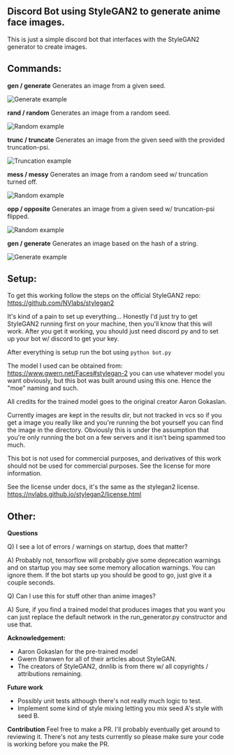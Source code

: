 ## Discord Bot using StyleGAN2 to generate anime face images.

This is just a simple discord bot that interfaces with the StyleGAN2 generator to create images.

## Commands:

**gen / generate** 
Generates an image from a given seed.

![Generate example](docs/gen_example.png)


**rand / random** 
Generates an image from a random seed.

![Random example](docs/rand_example.png)


**trunc / truncate** 
Generates an image from the given seed with the provided truncation-psi.

![Truncation example](docs/trunc_example.png)


**mess / messy** 
Generates an image from a random seed w/ truncation turned off.

![Random example](docs/mess_example.png)


**opp / opposite**
Generates an image from a given seed w/ truncation-psi flipped.

![Random example](docs/opp_example.png)


**gen / generate** 
Generates an image based on the hash of a string.

![Generate example](docs/name_example.png)

## Setup:

To get this working follow the steps on the official StyleGAN2 repo:
https://github.com/NVlabs/stylegan2

It's kind of a pain to set up everything... Honestly I'd just try to get StyleGAN2 running first on your machine, then you'll know that this will work. After you get it working, you should just need discord py and to set up your bot w/ discord to get your key.

After everything is setup run the bot using `python bot.py`

The model I used can be obtained from:
https://www.gwern.net/Faces#stylegan-2
you can use whatever model you want obviously, but this bot was built around using this one. Hence the "moe" naming and such.

All credits for the trained model goes to the original creator Aaron Gokaslan.

Currently images are kept in the results dir, but not tracked in vcs so if you get a image you really like and you're running the bot yourself you can find the image in the directory. Obviously this is under the assumption that you're only running the bot on a few servers and it isn't being spammed too much.

This bot is not used for commercial purposes, and derivatives of this work should not be used for commercial purposes. See the license for more information.

See the license under docs, it's the same as the stylegan2 license.
https://nvlabs.github.io/stylegan2/license.html

## Other:

**Questions**

Q) I see a lot of errors / warnings on startup, does that matter?

A) Probably not, tensorflow will probably give some deprecation warnings and on startup you may see some memory allocation warnings. You can ignore them. If the bot starts up you should be good to go, just give it a couple seconds.


Q) Can I use this for stuff other than anime images?

A) Sure, if you find a trained model that produces images that you want you can just replace the default network in the run_generator.py constructor and use that.

**Acknowledgement:**
* Aaron Gokaslan for the pre-trained model
* Gwern Branwen for all of their articles about StyleGAN.
* The creators of StyleGAN2, dnnlib is from there w/ all copyrights / attributions remaining.

**Future work**
* Possibly unit tests although there's not really much logic to test.
* Implement some kind of style mixing letting you mix seed A's style with seed B.

**Contribution**
Feel free to make a PR. I'll probably eventually get around to reviewing it. There's not any tests currently so please make sure your code is working before you make the PR.
